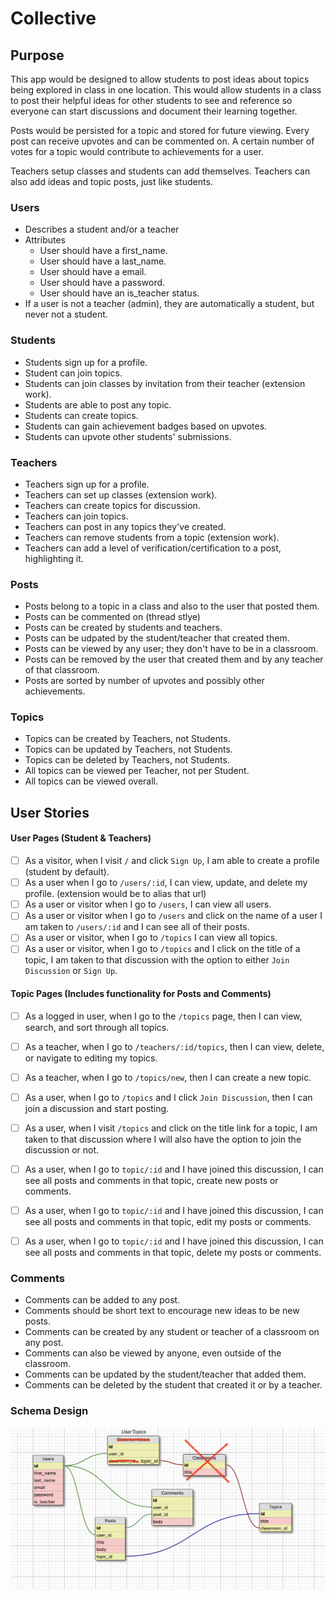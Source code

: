 # Collective

## Purpose

This app would be designed to allow students to post ideas about topics being explored in class in one location. This would allow students in a class to post their helpful ideas for other students to see and reference so everyone can start discussions and document their learning together.

Posts would be persisted for a topic and stored for future viewing. Every post can receive upvotes and can be commented on. A certain number of votes for a topic would contribute to achievements for a user.

Teachers setup classes and students can add themselves. Teachers can also add ideas and topic posts, just like students.

### Users
- Describes a student and/or a teacher
- Attributes
  - User should have a first_name.
  - User should have a last_name.
  - User should have a email.
  - User should have a password.
  - User should have an is_teacher status.
- If a user is not a teacher (admin), they are automatically a student, but never not a student.


### Students
- Students sign up for a profile.
- Student can join topics.
- Students can join classes by invitation from their teacher (extension work).
- Students are able to post any topic.
- Students can create topics.
- Students can gain achievement badges based on upvotes.
- Students can upvote other students' submissions.

### Teachers
- Teachers sign up for a profile.
- Teachers can set up classes (extension work).
- Teachers can create topics for discussion.
- Teachers can join topics.
- Teachers can post in any topics they've created.
- Teachers can remove students from a topic (extension work).
- Teachers can add a level of verification/certification to a post, highlighting it.

### Posts
- Posts belong to a topic in a class and also to the user that posted them.
- Posts can be commented on (thread stlye)
- Posts can be created by students and teachers.
- Posts can be udpated by the student/teacher that created them.
- Posts can be viewed by any user; they don't have to be in a classroom.
- Posts can be removed by the user that created them and by any teacher of that classroom.
- Posts are sorted by number of upvotes and possibly other achievements.

### Topics
- Topics can be created by Teachers, not Students.
- Topics can be updated by Teachers, not Students.
- Topics can be deleted by Teachers, not Students.
- All topics can be viewed per Teacher, not per Student.
- All topics can be viewed overall.

## User Stories

#### User Pages (Student & Teachers)
- [ ] As a visitor, when I visit `/` and click `Sign Up`, I am able to create a profile (student by default).
- [ ] As a user when I go to  `/users/:id`, I can view, update, and delete my profile. (extension would be to alias that url)
- [ ] As a user or visitor when I go to `/users`, I can view all users.
- [ ] As a user or visitor when I go to `/users` and click on the name of a user I am taken to `/users/:id` and I can see all of their posts. 
- [ ] As a user or visitor, when I go  to `/topics` I can view all topics.
- [ ] As a user or visitor, when I go  to `/topics` and I click on the title of a topic, I am taken to that discussion with the option to either `Join Discussion` or `Sign Up`.

#### Topic Pages (Includes functionality for Posts and Comments)
- [ ] As a logged in user, when I go to the `/topics` page, then I can view, search, and sort through all topics.
- [ ] As a teacher, when I go to `/teachers/:id/topics`, then I can view, delete, or navigate to editing my topics.
- [ ] As a teacher, when I go to `/topics/new`, then I can create a new topic.
- [ ] As a user, when I go to `/topics` and I click `Join Discussion`, then I can join a discussion and start posting.
- [ ] As a user, when I visit `/topics` and click on the title link for a topic, I am taken to that discussion where I will also have the option to join the discussion or not.
- [ ] As a user, when I go to `topic/:id` and I have joined this discussion, I can see all posts and comments in that topic, create new posts or comments.
- [ ] As a user, when I go to `topic/:id` and I have joined this discussion, I can see all posts and comments in that topic, edit my posts or comments.
- [ ] As a user, when I go to `topic/:id` and I have joined this discussion, I can see all posts and comments in that topic, delete my posts or comments.


### Comments
- Comments can be added to any post.
- Comments should be short text to encourage new ideas to be new posts.
- Comments can be created by any student or teacher of a classroom on any post.
- Comments can also be viewed by anyone, even outside of the classroom.
- Comments can be updated by the student/teacher that added them.
- Comments can be deleted by the student that created it or by a teacher.

### Schema Design

![schema draft](schema_draft.png)
